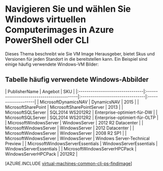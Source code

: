 <properties
   pageTitle="Navigieren und Windows VM Bilder | Microsoft Azure"
   description="Informationen Sie zum Herausgeber, Angebot und SKU für Bilder bestimmen, wann einen Windows-Computer mit dem Ressourcen-Manager-Bereitstellungsmodell erstellen."
   services="virtual-machines-windows"
   documentationCenter=""
   authors="squillace"
   manager="timlt"
   editor=""
   tags="azure-resource-manager"
   />

<tags
   ms.service="virtual-machines-windows"
   ms.devlang="na"
   ms.topic="article"
   ms.tgt_pltfrm="vm-windows"
   ms.workload="infrastructure"
   ms.date="08/23/2016"
   ms.author="rasquill"/>

# <a name="navigate-and-select-windows-virtual-machine-images-in-azure-with-powershell-or-the-cli"></a>Navigieren Sie und wählen Sie Windows virtuellen Computerimages in Azure PowerShell oder CLI

Dieses Thema beschreibt wie Sie VM Image Herausgeber, bietet Skus und Versionen für jeden Standort in die bereitstellen kann. Ein Beispiel sind einige häufig verwendete Windows-VM Bilder:

## <a name="table-of-commonly-used-windows-images"></a>Tabelle häufig verwendete Windows-Abbilder


| PublisherName                        | Angebot                                 | SKU                         |
|:---------------------------------|:-------------------------------------------|:---------------------------------|:--------------------|
| MicrosoftDynamicsNAV             | DynamicsNAV                                | 2015                             |
| MicrosoftSharePoint              | MicrosoftSharePointServer                  | 2013                             |
| MicrosoftSQLServer               | SQL2014 WS2012R2                           | Enterprise-optimiert-für-DW      |
| MicrosoftSQLServer               | SQL2014 WS2012R2                           | Enterprise-optimiert-für-OLTP    |
| MicrosoftWindowsServer           | WindowsServer                              | 2012 R2 Datacenter                  |
| MicrosoftWindowsServer           | WindowsServer                              | 2012 Datacenter               |
| MicrosoftWindowsServer           | WindowsServer                              | 2008 R2 SP1 |
| MicrosoftWindowsServer           | WindowsServer                              | Windows Server-Technical Preview |
| MicrosoftWindowsServerEssentials | WindowsServerEssentials                    | WindowsServerEssentials          |
| MicrosoftWindowsServerHPCPack    | WindowsServerHPCPack                       | 2012R2                           |


[AZURE.INCLUDE [virtual-machines-common-cli-ps-findimage](../../includes/virtual-machines-common-cli-ps-findimage.md)]

